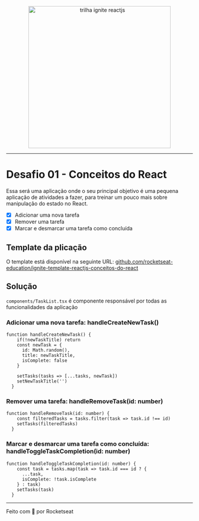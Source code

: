 <div style="text-align: center;">
  <img src="https://www.notion.so/image/https%3A%2F%2Fs3-us-west-2.amazonaws.com%2Fsecure.notion-static.com%2F2fbacb7a-e460-44a3-8fc5-e66f96dae148%2Fcover-reactjs.png?table=block&id=57692167-7879-4019-a83f-544e79167b12&spaceId=08f749ff-d06d-49a8-a488-9846e081b224&width=2000&userId=6b184496-d59f-431e-9205-efb47de631f8&cache=v2" alt="trilha ignite reactjs" style="width:384px;"/>
</div>

---
<h1>Desafio 01 - Conceitos do React </h1>

<p>Essa será uma aplicação onde o seu principal objetivo é uma pequena aplicação de atividades a fazer, para treinar um pouco mais sobre manipulação do estado no React.<p>

- [x]  Adicionar uma nova tarefa
- [x]  Remover uma tarefa
- [x]  Marcar e desmarcar uma tarefa como concluída

<h2>Template da plicação</h2>
<p>O template está disponível na seguinte URL: <a href="https://github.com/rocketseat-education/ignite-template-reactjs-conceitos-do-react"> github.com/rocketseat-education/ignite-template-reactjs-conceitos-do-react</a></p>

<h2>Solução</h2>

`components/TaskList.tsx` é componente responsável por todas as funcionalidades da aplicação

<h3>Adicionar uma nova tarefa: handleCreateNewTask()</h3>

```
function handleCreateNewTask() {
    if(!newTaskTitle) return
    const newTask = {
      id: Math.random(),
      title: newTaskTitle,
      isComplete: false
    }

    setTasks(tasks => [...tasks, newTask])
    setNewTaskTitle('')
  }

```

<h3>Remover uma tarefa: handleRemoveTask(id: number)</h3>

```
function handleRemoveTask(id: number) {
    const filteredTasks = tasks.filter(task => task.id !== id)
    setTasks(filteredTasks)
  }
```

<h3>Marcar e desmarcar uma tarefa como concluída: handleToggleTaskCompletion(id: number)</h3>

```
function handleToggleTaskCompletion(id: number) {
    const task = tasks.map(task => task.id === id ? {
      ...task, 
      isComplete: !task.isComplete
    } : task)
    setTasks(task)
  }
```
---
Feito com 💜 por Rocketseat